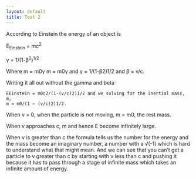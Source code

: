 ```yaml
---
layout: default
title: Test 2
---
```


According to Einstein the energy of an object is 

<span class="eq">E<sub>Einstein</sub> = mc<sup>2</sup></span>

<span class="eq">γ = 1/(1-β<sup>2</sup>)<sup>1/2</sup></span>

Where
m = m0γ
	m = m0γ and
	γ = 1/(1-β2)1/2 and 
β = v/c. 

Writing it all out without the gamma and beta

	EEinstein = m0c2/(1-(v/c)2)1/2 and we solving for the inertial mass, m, 
	m = m0/(1 – (v/c)2)1/2.

When v = 0, when the particle is not moving, m = m0, the rest mass.

When v approaches c, m and hence E become infinitely large.

When v is greater than c the formula tells us the number for the energy and the mass become an imaginary number, a number with a √(-1) which is hard to understand what that might mean. And we can see that you can’t get a particle to v greater than c by starting with v less than c and pushing it because it has to pass through a stage of infinite mass which takes an infinite amount of energy.
